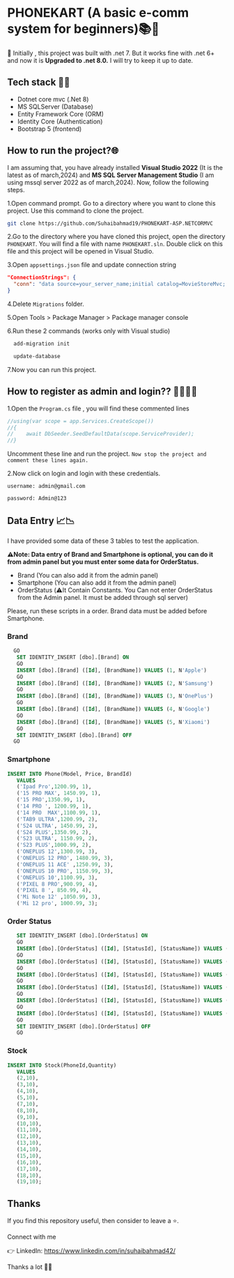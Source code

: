 # PHONEKART (A basic e-comm system for beginners)📚🛒

📢 Initially , this project was built with .net 7. But it works fine with .net 6+ and now it is **Upgraded to .net 8.0.** I will try to keep it up to date.

## Tech stack 🧑‍💻

- Dotnet core mvc (.Net 8)
- MS SQLServer (Database)
- Entity Framework Core (ORM)
- Identity Core (Authentication)
- Bootstrap 5 (frontend)

## How to run the project?🌐

I am assuming that, you have already installed **Visual Studio 2022** (It is the latest as of march,2024) and **MS SQL Server Management Studio** (I am using mssql server 2022 as of march,2024). Now, follow the following steps.

1.Open command prompt. Go to a directory where you want to clone this project. Use this command to clone the project.

```bash
git clone https://github.com/Suhaibahmad19/PHONEKART-ASP.NETCORMVC
```

2.Go to the directory where you have cloned this project, open the directory `PHONEKART`. You will find a file with name `PHONEKART.sln`. Double click on this file and this project will be opened in Visual Studio.

3.Open `appsettings.json` file and update connection string

```json
"ConnectionStrings": {
  "conn": "data source=your_server_name;initial catalog=MovieStoreMvc; integrated security=true;encrypt=false"
}
```

4.Delete `Migrations` folder.

5.Open Tools > Package Manager > Package manager console

6.Run these 2 commands (works only with Visual studio)

```bash
  add-migration init

  update-database
```

7.Now you can run this project.

## How to register as admin and login?? 🧑‍💻🧑‍💻

1.Open the `Program.cs` file , you will find these commented lines

```c#
//using(var scope = app.Services.CreateScope())
//{
//    await DbSeeder.SeedDefaultData(scope.ServiceProvider);
//}
```

Uncomment these line and run the project. `Now stop the project and comment these lines again.`

2.Now click on login and login with these credentials.

```text
username: admin@gmail.com

password: Admin@123
```

## Data Entry 📈📉

I have provided some data of these 3 tables to test the application.

**⚠️Note: Data entry of Brand and Smartphone is optional, you can do it from admin panel but you must enter some data for OrderStatus.**

- Brand (You can also add it from the admin panel)
- Smartphone (You can also add it from the admin panel)
- OrderStatus (⚠️It Contain Constants. You Can not enter OrderStatus from the Admin panel. It must be added through sql server)

Please, run these scripts in a order. Brand data must be added before Smartphone.

### Brand

```sql
  GO
   SET IDENTITY_INSERT [dbo].[Brand] ON
   GO
   INSERT [dbo].[Brand] ([Id], [BrandName]) VALUES (1, N'Apple')
   GO
   INSERT [dbo].[Brand] ([Id], [BrandName]) VALUES (2, N'Samsung')
   GO
   INSERT [dbo].[Brand] ([Id], [BrandName]) VALUES (3, N'OnePlus')
   GO
   INSERT [dbo].[Brand] ([Id], [BrandName]) VALUES (4, N'Google')
   GO
   INSERT [dbo].[Brand] ([Id], [BrandName]) VALUES (5, N'Xiaomi')
   GO
   SET IDENTITY_INSERT [dbo].[Brand] OFF
  GO

```

### Smartphone

```sql
INSERT INTO Phone(Model, Price, BrandId)
   VALUES
   ('Ipad Pro',1200.99, 1),
   ('15 PRO MAX', 1450.99, 1),
   ('15 PRO',1350.99, 1),
   ('14 PRO ', 1200.99, 1),
   ('14 PRO  MAX',1100.99, 1),
   ('TAB9 ULTRA',1200.99, 2),
   ('S24 ULTRA', 1450.99, 2),
   ('S24 PLUS',1350.99, 2),
   ('S23 ULTRA', 1150.99, 2),
   ('S23 PLUS',1000.99, 2),
   ('ONEPLUS 12',1300.99, 3),
   ('ONEPLUS 12 PRO', 1480.99, 3),
   ('ONEPLUS 11 ACE' ,1250.99, 3),
   ('ONEPLUS 10 PRO', 1150.99, 3),
   ('ONEPLUS 10',1100.99, 3),
   ('PIXEL 8 PRO',900.99, 4),
   ('PIXEL 8 ', 850.99, 4),
   ('Mi Note 12' ,1050.99, 3),
   ('Mi 12 pro', 1000.99, 3);

```

### Order Status

```sql
   SET IDENTITY_INSERT [dbo].[OrderStatus] ON
   GO
   INSERT [dbo].[OrderStatus] ([Id], [StatusId], [StatusName]) VALUES (1, 1, N'Pending')
   GO
   INSERT [dbo].[OrderStatus] ([Id], [StatusId], [StatusName]) VALUES (2, 2, N'Shipped')
   GO
   INSERT [dbo].[OrderStatus] ([Id], [StatusId], [StatusName]) VALUES (3, 3, N'Delivered')
   GO
   INSERT [dbo].[OrderStatus] ([Id], [StatusId], [StatusName]) VALUES (4, 4, N'Cancelled')
   GO
   INSERT [dbo].[OrderStatus] ([Id], [StatusId], [StatusName]) VALUES (5, 5, N'Returned')
   GO
   INSERT [dbo].[OrderStatus] ([Id], [StatusId], [StatusName]) VALUES (6, 6, N'Refund')
   GO
   SET IDENTITY_INSERT [dbo].[OrderStatus] OFF
   GO

```

### Stock

```sql
INSERT INTO Stock(PhoneId,Quantity)
   VALUES
   (2,10),
   (3,10),
   (4,10),
   (5,10),
   (7,10),
   (8,10),
   (9,10),
   (10,10),
   (11,10),
   (12,10),
   (13,10),
   (14,10),
   (15,10),
   (16,10),
   (17,10),
   (18,10),
   (19,10);
```

## Thanks

If you find this repository useful, then consider to leave a ⭐.

Connect with me

👉 LinkedIn: <https://www.linkedin.com/in/suhaibahmad42/>

Thanks a lot 🙂🙂
